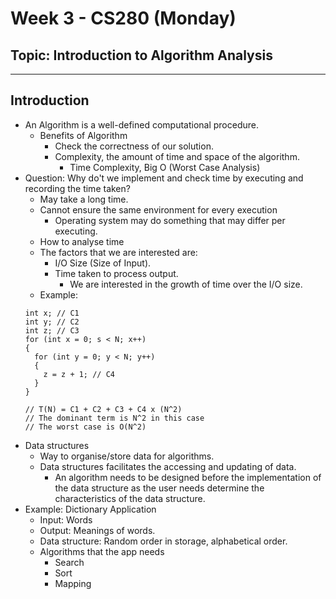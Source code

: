 # Week 3 - CS280 (Monday)
## Topic: Introduction to Algorithm Analysis
---
## Introduction
- An Algorithm is a well-defined computational procedure.
  - Benefits of Algorithm
    - Check the correctness of our solution.
    - Complexity, the amount of time and space of the algorithm.
      - Time Complexity, Big O (Worst Case Analysis)
- Question: Why do't we implement and check time by executing and recording the time taken?
  - May take a long time.
  - Cannot ensure the same environment for every execution
    - Operating system may do something that may differ per executing.
  - How to analyse time
  - The factors that we are interested are:
    - I/O Size (Size of Input).
    - Time taken to process output.
      - We are interested in the growth of time over the I/O size.
  - Example:
  ```
  int x; // C1
  int y; // C2
  int z; // C3
  for (int x = 0; s < N; x++)
  {
    for (int y = 0; y < N; y++)
    {
      z = z + 1; // C4
    }
  }

  // T(N) = C1 + C2 + C3 + C4 x (N^2)
  // The dominant term is N^2 in this case
  // The worst case is O(N^2)
  ```
- Data structures
  - Way to organise/store data for algorithms.
  - Data structures facilitates the accessing and updating of data.
    - An algorithm needs to be designed before the implementation of the data structure as the user needs determine the characteristics of the data structure.
- Example: Dictionary Application
  - Input: Words
  - Output: Meanings of words.
  - Data structure: Random order in storage, alphabetical order.
  - Algorithms that the app needs
    - Search
    - Sort
    - Mapping

